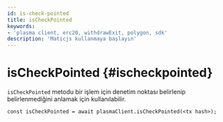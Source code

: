 ```yaml
---
id: is-check-pointed
title: isCheckPointed
keywords:
- 'plasma client, erc20, withdrawExit, polygon, sdk'
description: 'Maticjs kullanmaya başlayın'
---
```


# isCheckPointed {#ischeckpointed}

`isCheckPointed` metodu bir işlem için denetim noktası belirlenip belirlenmediğini anlamak için kullanılabilir.

```
const isCheckPointed = await plasmaClient.isCheckPointed(<tx hash>);
```
